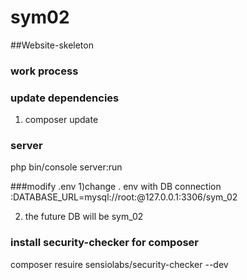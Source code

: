 # sym02
##Website-skeleton

### work process

### update dependencies
1) composer update
### server
php bin/console server:run

###modify .env
1)change . env with DB connection :DATABASE_URL=mysql://root:@127.0.0.1:3306/sym_02 

2) the future DB will be sym_02

### install security-checker for composer
composer resuire sensiolabs/security-checker --dev